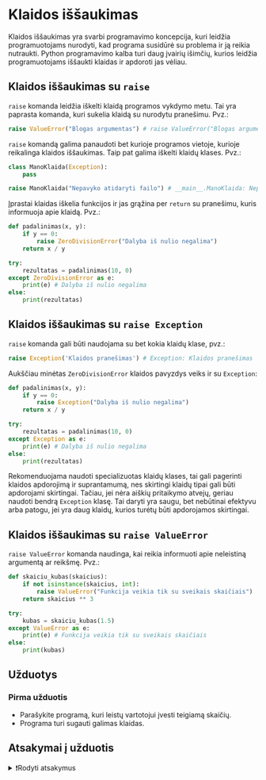 # Klaidos iššaukimas

Klaidos iššaukimas yra svarbi programavimo koncepcija, kuri leidžia programuotojams nurodyti, kad programa susidūrė su problema ir ją reikia nutraukti. Python programavimo kalba turi daug įvairių išimčių, kurios leidžia programuotojams iššaukti klaidas ir apdoroti jas vėliau.

## Klaidos iššaukimas su `raise`

`raise` komanda leidžia iškelti klaidą programos vykdymo metu. Tai yra paprasta komanda, kuri sukelia klaidą su nurodytu pranešimu. Pvz.:

```Python
raise ValueError("Blogas argumentas") # raise ValueError("Blogas argumentas")
```

`raise` komandą galima panaudoti bet kurioje programos vietoje, kurioje reikalinga klaidos iššaukimas. Taip pat galima iškelti klaidų klases. Pvz.:

```Python
class ManoKlaida(Exception):
    pass

raise ManoKlaida("Nepavyko atidaryti failo") # __main__.ManoKlaida: Nepavyko atidaryti failo
```

Įprastai klaidas iškelia funkcijos ir jas grąžina per `return` su pranešimu, kuris informuoja apie klaidą. Pvz.:

```Python
def padalinimas(x, y):
    if y == 0:
        raise ZeroDivisionError("Dalyba iš nulio negalima")
    return x / y

try:
    rezultatas = padalinimas(10, 0)
except ZeroDivisionError as e:
    print(e) # Dalyba iš nulio negalima
else:
    print(rezultatas)
```

## Klaidos iššaukimas su `raise Exception`

`raise` komanda gali būti naudojama su bet kokia klaidų klase, pvz.:

```Python
raise Exception('Klaidos pranešimas') # Exception: Klaidos pranešimas
```

Aukščiau minėtas `ZeroDivisionError` klaidos pavyzdys veiks ir su `Exception`:

```Python
def padalinimas(x, y):
    if y == 0:
        raise Exception("Dalyba iš nulio negalima")
    return x / y

try:
    rezultatas = padalinimas(10, 0)
except Exception as e:
    print(e) # Dalyba iš nulio negalima
else:
    print(rezultatas)
```

Rekomenduojama naudoti specializuotas klaidų klases, tai gali pagerinti klaidos apdorojimą ir suprantamumą, nes skirtingi klaidų tipai gali būti apdorojami skirtingai. Tačiau, jei nėra aiškių pritaikymo atvejų, geriau naudoti bendrą `Exception` klasę. Tai daryti yra saugu, bet nebūtinai efektyvu arba patogu, jei yra daug klaidų, kurios turėtų būti apdorojamos skirtingai.

## Klaidos iššaukimas su `raise ValueError`

`raise ValueError` komanda naudinga, kai reikia informuoti apie neleistiną argumentą ar reikšmę. Pvz.:

```Python
def skaiciu_kubas(skaicius):
    if not isinstance(skaicius, int):
        raise ValueError("Funkcija veikia tik su sveikais skaičiais")
    return skaicius ** 3

try:
    kubas = skaiciu_kubas(1.5)
except ValueError as e:
    print(e) # Funkcija veikia tik su sveikais skaičiais
else:
    print(kubas)
```

## Užduotys

### Pirma užduotis

- Parašykite programą, kuri leistų vartotojui įvesti teigiamą skaičių.
- Programa turi sugauti galimas klaidas.

## Atsakymai į užduotis

<details><summary>❗Rodyti atsakymus</summary>
<br>
<details>
<summary>Pirma užduotis</summary>
<hr>

```Python
while True:
    try:
        skaicius = float(input("Įveskite teigiamą skaičių: "))
        if skaicius <= 0:
            raise ValueError("Įvestas skaičius yra neigiamas")
        else:
            print("Ačiū, jūs įvedėte:", skaicius)
            break
    except ValueError as error:
        print("Klaida:", error)
```

Rezultatas:

```Text
Įveskite teigiamą skaičių: nulis
Klaida: could not convert string to float: 'nulis'
Įveskite teigiamą skaičių: -5
Klaida: Įvestas skaičius yra neigiamas
Įveskite teigiamą skaičių: 1.3
Ačiū, jūs įvedėte: 1.3
```

</details>
</details>